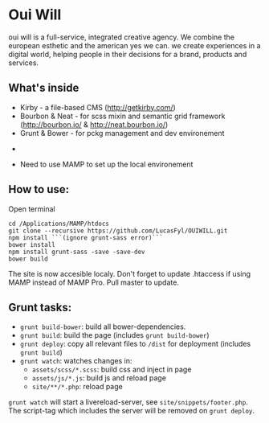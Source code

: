 # Oui Will 

oui will is a full-service, integrated creative agency.
We combine the european esthetic and the american yes we can. we create experiences in a digital world, helping people in their decisions for a brand, products and services.

## What's inside

* Kirby - a file-based CMS (http://getkirby.com/)
* Bourbon & Neat - for scss mixin and semantic grid framework (http://bourbon.io/ & http://neat.bourbon.io/)
* Grunt & Bower - for pckg management and dev environement
+
* Need to use MAMP to set up the local environement

## How to use:

Open terminal

```
cd /Applications/MAMP/htdocs
git clone --recursive https://github.com/LucasFyl/OUIWILL.git
npm install ```(ignore grunt-sass error)```
bower install
npm install grunt-sass -save -save-dev
bower build

```
The site is now accesible localy.
Don't forget to update .htaccess if using MAMP instead of MAMP Pro. 
Pull master to update.


## Grunt tasks:

* ```grunt build-bower```: build all bower-dependencies.
* ```grunt build```: build the page (includes ```grunt build-bower```)
* ```grunt deploy```: copy all relevant files to ```/dist``` for deployment (includes ```grunt build```)
* ```grunt watch```: watches changes in:
  - ```assets/scss/*.scss```: build css and inject in page
  - ```assets/js/*.js```: build js and reload page
  - ```site/**/*.php```: reload page

```grunt watch``` will start a livereload-server, see ```site/snippets/footer.php```.
The script-tag which includes the server will be removed on ```grunt deploy```.
